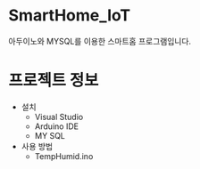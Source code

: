 # SmartHome_IoT

아두이노와 MYSQL를 이용한 스마트홈 프로그램입니다.

# 프로젝트 정보
+ 설치
  + Visual Studio
  + Arduino IDE
  + MY SQL
+ 사용 방법
  + TempHumid.ino
